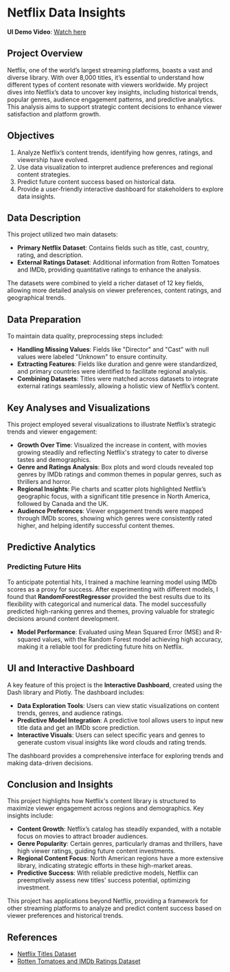 # Netflix Data Insights

**UI Demo Video**: [Watch here](https://drive.google.com/file/d/1YMSNR7APX6J6lQ-_i4TXcXnIczLClgLI/view?usp=sharing)

## Project Overview
Netflix, one of the world’s largest streaming platforms, boasts a vast and diverse library. With over 8,000 titles, it’s essential to understand how different types of content resonate with viewers worldwide. My project dives into Netflix’s data to uncover key insights, including historical trends, popular genres, audience engagement patterns, and predictive analytics. This analysis aims to support strategic content decisions to enhance viewer satisfaction and platform growth.

## Objectives
1. Analyze Netflix’s content trends, identifying how genres, ratings, and viewership have evolved.
2. Use data visualization to interpret audience preferences and regional content strategies.
3. Predict future content success based on historical data.
4. Provide a user-friendly interactive dashboard for stakeholders to explore data insights.

## Data Description
This project utilized two main datasets:
- **Primary Netflix Dataset**: Contains fields such as title, cast, country, rating, and description.
- **External Ratings Dataset**: Additional information from Rotten Tomatoes and IMDb, providing quantitative ratings to enhance the analysis.

The datasets were combined to yield a richer dataset of 12 key fields, allowing more detailed analysis on viewer preferences, content ratings, and geographical trends.

## Data Preparation
To maintain data quality, preprocessing steps included:
- **Handling Missing Values**: Fields like "Director" and "Cast" with null values were labeled "Unknown" to ensure continuity.
- **Extracting Features**: Fields like duration and genre were standardized, and primary countries were identified to facilitate regional analysis.
- **Combining Datasets**: Titles were matched across datasets to integrate external ratings seamlessly, allowing a holistic view of Netflix’s content.

## Key Analyses and Visualizations
This project employed several visualizations to illustrate Netflix’s strategic trends and viewer engagement:

- **Growth Over Time**: Visualized the increase in content, with movies growing steadily and reflecting Netflix's strategy to cater to diverse tastes and demographics.
- **Genre and Ratings Analysis**: Box plots and word clouds revealed top genres by IMDb ratings and common themes in popular genres, such as thrillers and horror.
- **Regional Insights**: Pie charts and scatter plots highlighted Netflix’s geographic focus, with a significant title presence in North America, followed by Canada and the UK.
- **Audience Preferences**: Viewer engagement trends were mapped through IMDb scores, showing which genres were consistently rated higher, and helping identify successful content themes.

## Predictive Analytics
### Predicting Future Hits
To anticipate potential hits, I trained a machine learning model using IMDb scores as a proxy for success. After experimenting with different models, I found that **RandomForestRegressor** provided the best results due to its flexibility with categorical and numerical data. The model successfully predicted high-ranking genres and themes, proving valuable for strategic decisions around content development.

- **Model Performance**: Evaluated using Mean Squared Error (MSE) and R-squared values, with the Random Forest model achieving high accuracy, making it a reliable tool for predicting future hits on Netflix.

## UI and Interactive Dashboard
A key feature of this project is the **Interactive Dashboard**, created using the Dash library and Plotly. The dashboard includes:
- **Data Exploration Tools**: Users can view static visualizations on content trends, genres, and audience ratings.
- **Predictive Model Integration**: A predictive tool allows users to input new title data and get an IMDb score prediction.
- **Interactive Visuals**: Users can select specific years and genres to generate custom visual insights like word clouds and rating trends.
  
The dashboard provides a comprehensive interface for exploring trends and making data-driven decisions.

## Conclusion and Insights
This project highlights how Netflix's content library is structured to maximize viewer engagement across regions and demographics. Key insights include:
- **Content Growth**: Netflix’s catalog has steadily expanded, with a notable focus on movies to attract broader audiences.
- **Genre Popularity**: Certain genres, particularly dramas and thrillers, have high viewer ratings, guiding future content investments.
- **Regional Content Focus**: North American regions have a more extensive library, indicating strategic efforts in these high-market areas.
- **Predictive Success**: With reliable predictive models, Netflix can preemptively assess new titles' success potential, optimizing investment.

This project has applications beyond Netflix, providing a framework for other streaming platforms to analyze and predict content success based on viewer preferences and historical trends.

## References
- [Netflix Titles Dataset](https://www.kaggle.com/datasets/shivamb/netflix-shows?resource=download)
- [Rotten Tomatoes and IMDb Ratings Dataset](https://www.kaggle.com/datasets/ashishgup/netflix-rotten-tomatoes-metacritic-imdb)
